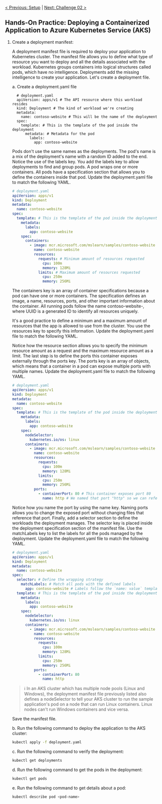 [< Previous: Setup](./Setup.md) |  [Next: Challenge 02 >](./Challenge-02.md)

## Hands-On Practice: Deploying a Containerized Application to Azure Kubernetes Service (AKS)


1. Create a deployment manifest:

    A deployment manifest file is required to deploy your application to Kubernetes cluster. 
    The manifest file allows you to define what type of resource you want to deploy and all the details associated with the workload.
    Kubernetes groups containers into logical structures called pods, which have no intelligence. 
    Deployments add the missing intelligence to create your application. Let's create a deployment file.

    a. Create a deployment.yaml file

    ```
      # deployment.yaml
      apiVersion: apps/v1 # The API resource where this workload resides
      kind: Deployment # The kind of workload we're creating
      metadata:
        name: contoso-website # This will be the name of the deployment
      spec:
        template: # This is the template of the pod inside the deployment
          metadata: # Metadata for the pod
            labels:
              app: contoso-website
    ```

    Pods don't use the same names as the deployments. The pod's name is a mix of the deployment's name with a random ID added to the end.
    Notice the use of the labels key. You add the labels key to allow deployments to find and group pods.
    A pod wraps one or more containers. All pods have a specification section that allows you to define the containers inside that pod.
    Update the deployment.yaml file to match the following YAML.

    ```yaml
    # deployment.yaml
    apiVersion: apps/v1
    kind: Deployment
    metadata:
      name: contoso-website
    spec:
      template: # This is the template of the pod inside the deployment
        metadata:
          labels:
            app: contoso-website
        spec:
          containers:
            - image: mcr.microsoft.com/mslearn/samples/contoso-website
              name: contoso-website
              resources:
                requests: # Minimum amount of resources requested
                  cpu: 100m
                  memory: 128Mi
                limits: # Maximum amount of resources requested
                  cpu: 250m
                  memory: 256Mi
    ```

    The containers key is an array of container specifications because a pod can have one or more containers. The specification defines an image, a name, resources, ports, and other important information about the container.
    All running pods follow the name contoso-website-<UUID>, where UUID is a generated ID to identify all resources uniquely.

    It's a good practice to define a minimum and a maximum amount of resources that the app is allowed to use from the cluster. You use the resources key to specify this information.
    Update the deployment.yaml file to match the following YAML.

    Notice how the resource section allows you to specify the minimum resource amount as a request and the maximum resource amount as a limit.
    The last step is to define the ports this container exposes externally through the ports key. The ports key is an array of objects, which means that a container in a pod can expose multiple ports with multiple names.
    Update the deployment.yaml file to match the following YAML.

    ```yml
    # deployment.yaml
    apiVersion: apps/v1
    kind: Deployment
    metadata:
      name: contoso-website
    spec:
      template: # This is the template of the pod inside the deployment
        metadata:
          labels:
            app: contoso-website
        spec:
          nodeSelector:
            kubernetes.io/os: linux
          containers:
            - image: mcr.microsoft.com/mslearn/samples/contoso-website
              name: contoso-website
              resources:
                requests:
                  cpu: 100m
                  memory: 128Mi
                limits:
                  cpu: 250m
                  memory: 256Mi
              ports:
                - containerPort: 80 # This container exposes port 80
                  name: http # We named that port "http" so we can refer to it later
    ```
    Notice how you name the port by using the name key. Naming ports allows you to change the exposed port without changing files that reference that port.
    Finally, add a selector section to define the workloads the deployment manages. The selector key is placed inside the deployment specification section of the manifest file. Use the matchLabels key to list the labels for all the pods managed by the deployment.
    Update the deployment.yaml file to match the following YAML.

    ```yaml
    # deployment.yaml
    apiVersion: apps/v1
    kind: Deployment
    metadata:
      name: contoso-website
    spec:
      selector: # Define the wrapping strategy
        matchLabels: # Match all pods with the defined labels
          app: contoso-website # Labels follow the `name: value` template
      template: # This is the template of the pod inside the deployment
        metadata:
          labels:
            app: contoso-website
        spec:
          nodeSelector:
            kubernetes.io/os: linux
          containers:
            - image: mcr.microsoft.com/mslearn/samples/contoso-website
              name: contoso-website
              resources:
                requests:
                  cpu: 100m
                  memory: 128Mi
                limits:
                  cpu: 250m
                  memory: 256Mi
              ports:
                - containerPort: 80
                  name: http
    ``` 
    

    > ℹ️ In an AKS cluster which has multiple node pools (Linux and Windows), the deployment manifest file previously listed also defines a nodeSelector to tell your AKS cluster to run the sample application's pod on a node that can run Linux containers. Linux nodes can't run Windows containers and vice versa.

    Save the manifest file.

    b. Run the following command to deploy the application to the AKS cluster:

    ```bash
    kubectl apply -f deployment.yaml
    ```

    c. Run the following command to verify the deployment:

    ```bash
    kubectl get deployments
    ```

    d. Run the following command to get the pods in the deployment:

    ```bash
    kubectl get pods
    ```

    e. Run the following command to get details about a pod:

    ```bash
    kubectl describe pod <pod-name>
    ```
   
